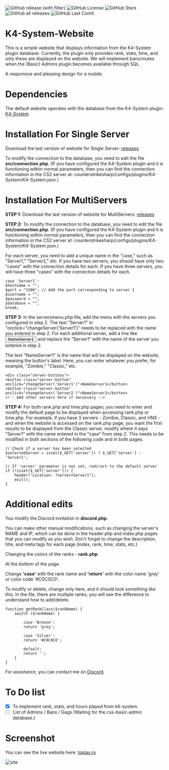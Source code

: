 <img alt="GitHub release (with filter)" src="https://img.shields.io/github/v/release/sdg12321/K4-System-Website"> <img alt="GitHub License" src="https://img.shields.io/github/license/sdg12321/K4-System-Website"> <img alt="GitHub Stars" src="https://img.shields.io/github/stars/sdg12321/K4-System-Website">
 <img alt="GitHub all releases" src="https://img.shields.io/github/downloads/sdg12321/K4-System-Website/total"> <img alt="GitHub Last Comit" src="https://img.shields.io/github/last-commit/sdg12321/K4-System-Website">
# K4-System-Website
This is a simple website that displays information from the K4-System plugin database. Currently, the plugin only provides rank, stats, time, and only these are displayed on the website. We will implement bans/mutes when the (Basic) Admins plugin becomes available through SQL.

A responsive and pleasing design for a mobile.

# Dependencies
The default website operates with the database from the K4-System plugin: [K4-System](https://github.com/K4ryuu/K4-System)

# Installation For Single Server
Download the last version of website for Single Server: [releases](https://github.com/sdg12321/K4-System-Website/releases)

To modify the connection to the database, you need to edit the file **src/connection.php**. (If you have configured the K4-System plugin and it is functioning within normal parameters, then you can find the connection information in the CS2 server at: counterstrikesharp/configs/plugins/K4-System/K4-System.json.)

# Installation For MultiServers

**STEP 1:** Download the last version of website for MultiServers: [releases](https://github.com/sdg12321/K4-System-Website/releases)

**STEP 2:** To modify the connection to the database, you need to edit the file **src/connection.php**. (If you have configured the K4-System plugin and it is functioning within normal parameters, then you can find the connection information in the CS2 server at: counterstrikesharp/configs/plugins/K4-System/K4-System.json.)

For each server, you need to add a unique name in the "case," such as "Server1," "Server2," etc. If you have two servers, you should have only two "cases" with the connection details for each. If you have three servers, you will have three "cases" with the connection details for each.

```
case 'Server1':
$hostname = "";
$port = "3306"; // Add the port corresponding to server 1
$username = "";
$password = "";
$database = "";
break;
```

**STEP 3:** In the serversmenu.php file, add the menu with the servers you configured in step 2.
The text "Server1" in "onclick="changeServer('Server1')" needs to be replaced with the name you entered in step 2. For each additional server, add a line like <button class="server-button" onclick="changeServer('Server1')">NameServer1</button> and replace the "Server1" with the name of the server you entered in step 2.

The text "NameServer1" is the name that will be displayed on the website, meaning the button's label. Here, you can enter whatever you prefer, for example, "Zombie," "Classic," etc.

```
<div class="server-buttons">
<button class="server-button" onclick="changeServer('Server1')">NameServer1</button>
<button class="server-button" onclick="changeServer('Server2')">NameServer2</button>
<!-- Add other servers here if necessary -->
```

**STEP 4:** For both rank.php and time.php pages, you need to enter and modify the default page to be displayed when accessing rank.php or time.php. For example, if you have 3 servers - Zombie, Classic, and HNS - and when the website is accessed on the rank.php page, you want the first results to be displayed from the Classic server, modify where it says "Server1" with the name entered in the "case" from step 2. This needs to be modified in both sections of the following code and in both pages.

```
// Check if a server has been selected
$selectedServer = isset($_GET['server']) ? $_GET['server'] : 'Server1';

// If 'server' parameter is not set, redirect to the default server
if (!isset($_GET['server'])) {
    header("Location: ?server=Server1");
    exit();
}
```

# Additional edits
You modify the Discord invitation in **discord.php**.

You can make other manual modifications, such as changing the server's NAME and IP, which can be done in the header.php and index.php pages that you can modify as you wish.
Don't forget to change the description, title, and meta tags for each page (index, rank, time, stats, etc.)

Changing the colors of the ranks - **rank.php**

At the bottom of the page.

Change **'case'** with the rank name and **'return'** with the color name 'grey' or color code '#C0C0C0'.

To modify or delete, change only here, and it should look something like this. In the file, there are multiple ranks; you will see the difference to understand how to add/delete.
```
function getRankClass($rankName) {
    switch ($rankName) {

        case 'Bronze':
        return 'grey';

        case 'Silver':
        return '#C0C0C0';

        default:
        return '';
    }
}
```

For assistance, you can contact me on [Discord](https://discord.gg/XJEvUa9QfJ). 

# To Do list
- [x] To implement rank, stats, and hours played from k4-system.
- [ ] List of Admins / Bans / Gags (Waiting for the css-basic-admin database.)

# Screenshot
You can see the live website here: [toplay.ro](https://toplay.ro/)

![site](https://github.com/sdg12321/K4-System-Website/assets/151413805/54bd1d5a-ea1a-4ff6-a0a4-e55631362e04)
